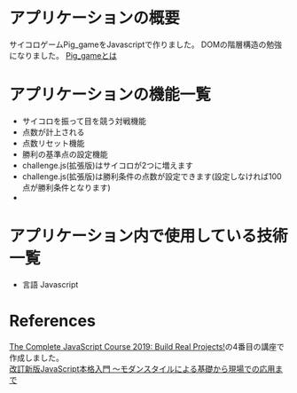 # アプリケーションの概要
サイコロゲームPig_gameをJavascriptで作りました。
DOMの階層構造の勉強になりました。
[Pig_gameとは](https://en.wikipedia.org/wiki/Pig_(dice_game))

# アプリケーションの機能一覧
- サイコロを振って目を競う対戦機能
- 点数が計上される
- 点数リセット機能
- 勝利の基準点の設定機能
- challenge.js(拡張版)はサイコロが2つに増えます
- challenge.js(拡張版)は勝利条件の点数が設定できます(設定しなければ100点が勝利条件となります)
- 

# アプリケーション内で使用している技術一覧
- 言語 Javascript

# References
[The Complete JavaScript Course 2019: Build Real Projects!](https://www.udemy.com/course/the-complete-javascript-course)の4番目の講座で作成しました。<br>
[改訂新版JavaScript本格入門 ～モダンスタイルによる基礎から現場での応用まで](https://www.amazon.co.jp/dp/B01LYO6C1N/ref=cm_sw_r_tw_dp_U_x_Xn0WDbZ47QA2W)
